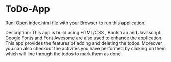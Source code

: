# ToDo-App
Run:
Open index.html file with your Browser to run this application.

Description:
This app is build using HTML/CSS , Bootstrap and Javascript.
Google Fonts and Font Awesome are also used to enhance the application.
This app provides the features of adding and deleting the todos.
Moreover you can also checkout the activites you have performed by clicking on them
which will line through the todos to mark them as done.
